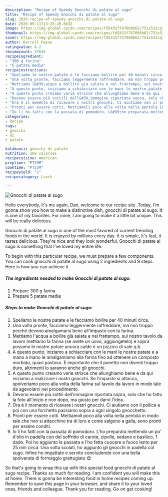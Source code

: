 ```yaml
---
description: "Recipe of Speedy Gnocchi di patate al sugo"
title: "Recipe of Speedy Gnocchi di patate al sugo"
slug: 2026-recipe-of-speedy-gnocchi-di-patate-al-sugo
date: 2020-09-11T13:25:20.663Z
image: https://img-global.cpcdn.com/recipes/fd5431f747008b62/751x532cq70/gnocchi-di-patate-al-sugo-recipe-main-photo.jpg
thumbnail: https://img-global.cpcdn.com/recipes/fd5431f747008b62/751x532cq70/gnocchi-di-patate-al-sugo-recipe-main-photo.jpg
cover: https://img-global.cpcdn.com/recipes/fd5431f747008b62/751x532cq70/gnocchi-di-patate-al-sugo-recipe-main-photo.jpg
author: Darrell Payne
ratingvalue: 4.2
reviewcount: 37645
recipeingredient:
- "300 g farina"
- "5 patate medie"
recipeinstructions:
- "Speliamo le nostre patate e le facciamo bollire per 40 minuti circa."
- "Una volta pronte, facciamo leggermente raffreddare, ma non troppo perché devono amalgamarsi bene all&#39;impasto con la farina."
- "Mettiamo l&#39;acqua a bollire già salata e nel frattempo, sul nostro tavolo da lavoro mettiamo la farina (se avete un uovo, aggiungetelo) e sopra posiamo le nostre patate ancora calde e un pizzico di sale q.b."
- "A questo punto, iniziamo a schiacciare con le mani le nostre patate e a mano a mano le amalgamiamo alla farina fino ad ottenere un composto morbido, quasi pastoso. È importante che il panetto non diventi troppo duro, altrimenti lo saranno anche gli gnocchi."
- "A questo punto creiamo varie strisce che allunghiamo bene e da qui iniziamo a realizzare i nostri gnocchi. Se l&#39;impasto si attacca, spolveriamo poco alla volta della farina sul tavolo da lavoro in modo tale da agevolarci nel procedimento."
- "Devono essere più sottili dell&#39;immagine riportata sopra, solo che ho fatto la foto all&#39;inizio e non dopo, ma giusto per darvi l&#39;idea."
- "Ora è il momento di ricavare i nostri gnocchi. Ci aiutiamo con il pollice e poi con una forchetta passiamo sopra a ogni singolo gnocchetto."
- "Pronti per essere cotti. Mettiamoli poco alla volta nella pentola in modo tale che non si attacchino tra di loro e come salgono a galla, sono pronti per essere conditi."
- "Io li ho fatti con la passata di pomodoro. L&#39;ho preparata mettendo un po&#39; d&#39;olio in padella con del soffritto di carote, cipolle, sedano e basilico, 1 dado. Poi ho aggiunto la passata e l&#39;ho fatta cuocere a fuoco lento per 25 min circa. Una volta scolati, ho aggiunto gli gnocchi in padella col sugo. Infine ho impattato e servito concludendo con una bella spolverata di formaggio grattugiato 😋"
categories:
- Recipe
tags:
- gnocchi
- di
- patate

katakunci: gnocchi di patate 
nutrition: 168 calories
recipecuisine: American
preptime: "PT29M"
cooktime: "PT55M"
recipeyield: "2"
recipecategory: Lunch

---
```



![Gnocchi di patate al sugo](https://img-global.cpcdn.com/recipes/fd5431f747008b62/751x532cq70/gnocchi-di-patate-al-sugo-recipe-main-photo.jpg)

Hello everybody, it's me again, Dan, welcome to our recipe site. Today, I'm gonna show you how to make a distinctive dish, gnocchi di patate al sugo. It is one of my favorites. For mine, I am going to make it a little bit unique. This will be really delicious.

Gnocchi di patate al sugo is one of the most favored of current trending foods in the world. It is enjoyed by millions every day. It is simple, it's fast, it tastes delicious. They're nice and they look wonderful. Gnocchi di patate al sugo is something that I've loved my entire life.




To begin with this particular recipe, we must prepare a few components. You can cook gnocchi di patate al sugo using 2 ingredients and 9 steps. Here is how you can achieve it.

<!--inarticleads1-->

##### The ingredients needed to make Gnocchi di patate al sugo:

1. Prepare 300 g farina
1. Prepare 5 patate medie




<!--inarticleads2-->

##### Steps to make Gnocchi di patate al sugo:

1. Speliamo le nostre patate e le facciamo bollire per 40 minuti circa.
1. Una volta pronte, facciamo leggermente raffreddare, ma non troppo perché devono amalgamarsi bene all&#39;impasto con la farina.
1. Mettiamo l&#39;acqua a bollire già salata e nel frattempo, sul nostro tavolo da lavoro mettiamo la farina (se avete un uovo, aggiungetelo) e sopra posiamo le nostre patate ancora calde e un pizzico di sale q.b.
1. A questo punto, iniziamo a schiacciare con le mani le nostre patate e a mano a mano le amalgamiamo alla farina fino ad ottenere un composto morbido, quasi pastoso. È importante che il panetto non diventi troppo duro, altrimenti lo saranno anche gli gnocchi.
1. A questo punto creiamo varie strisce che allunghiamo bene e da qui iniziamo a realizzare i nostri gnocchi. Se l&#39;impasto si attacca, spolveriamo poco alla volta della farina sul tavolo da lavoro in modo tale da agevolarci nel procedimento.
1. Devono essere più sottili dell&#39;immagine riportata sopra, solo che ho fatto la foto all&#39;inizio e non dopo, ma giusto per darvi l&#39;idea.
1. Ora è il momento di ricavare i nostri gnocchi. Ci aiutiamo con il pollice e poi con una forchetta passiamo sopra a ogni singolo gnocchetto.
1. Pronti per essere cotti. Mettiamoli poco alla volta nella pentola in modo tale che non si attacchino tra di loro e come salgono a galla, sono pronti per essere conditi.
1. Io li ho fatti con la passata di pomodoro. L&#39;ho preparata mettendo un po&#39; d&#39;olio in padella con del soffritto di carote, cipolle, sedano e basilico, 1 dado. Poi ho aggiunto la passata e l&#39;ho fatta cuocere a fuoco lento per 25 min circa. Una volta scolati, ho aggiunto gli gnocchi in padella col sugo. Infine ho impattato e servito concludendo con una bella spolverata di formaggio grattugiato 😋




So that's going to wrap this up with this special food gnocchi di patate al sugo recipe. Thanks so much for reading. I am confident you will make this at home. There is gonna be interesting food in home recipes coming up. Remember to save this page in your browser, and share it to your loved ones, friends and colleague. Thank you for reading. Go on get cooking!
